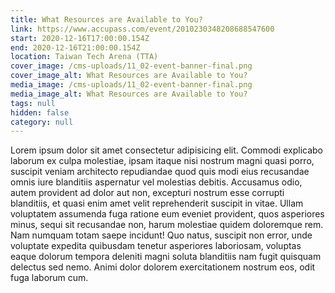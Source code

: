 ```yaml
---
title: What Resources are Available to You?
link: https://www.accupass.com/event/2010230348208688547600
start: 2020-12-16T17:00:00.154Z
end: 2020-12-16T21:00:00.154Z
location: Taiwan Tech Arena (TTA)
cover_image: /cms-uploads/11_02-event-banner-final.png
cover_image_alt: What Resources are Available to You?
media_image: /cms-uploads/11_02-event-banner-final.png
media_image_alt: What Resources are Available to You?
tags: null
hidden: false
category: null
---
```


Lorem ipsum dolor sit amet consectetur adipisicing elit. Commodi explicabo laborum ex culpa molestiae, ipsam itaque nisi nostrum magni quasi porro, suscipit veniam architecto repudiandae quod quis modi eius recusandae omnis iure blanditiis aspernatur vel molestias debitis. Accusamus odio, autem provident ad dolor aut non, excepturi nostrum esse corrupti blanditiis, et quasi enim amet velit reprehenderit suscipit in vitae. Ullam voluptatem assumenda fuga ratione eum eveniet provident, quos asperiores minus, sequi sit recusandae non, harum molestiae quidem doloremque rem. Nam numquam totam saepe incidunt! Quo natus, suscipit non error, unde voluptate expedita quibusdam tenetur asperiores laboriosam, voluptas eaque dolorum tempora deleniti magni soluta blanditiis nam fugit quisquam delectus sed nemo. Animi dolor dolorem exercitationem nostrum eos, odit fuga laborum cum.